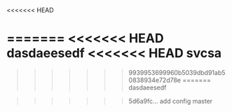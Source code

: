 <<<<<<< HEAD

=======
<<<<<<< HEAD
dasdaeesedf
<<<<<<< HEAD
svcsa
=======

>>>>>>> 9939953699960b5039dbd91ab50838934e72d78e
=======
dasdaeesedf

>>>>>>> 5d6a9fc... add config
>>>>>>> master
